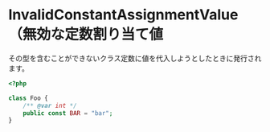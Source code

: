 # InvalidConstantAssignmentValue（無効な定数割り当て値

その型を含むことができないクラス定数に値を代入しようとしたときに発行されます。

```php
<?php

class Foo {
    /** @var int */
    public const BAR = "bar";
}
```
